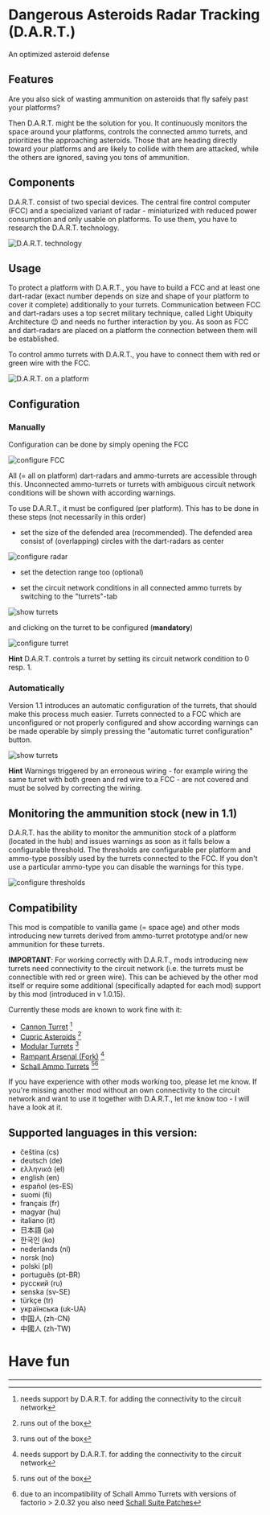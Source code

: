 # Dangerous Asteroids Radar Tracking (D.A.R.T.)

An optimized asteroid defense


## Features
Are you also sick of wasting ammunition on asteroids that fly safely past your platforms? 

Then D.A.R.T. might be the solution for you. It continuously monitors the space around your platforms, controls the 
connected ammo turrets, and prioritizes the approaching asteroids. Those that are heading directly toward your platforms
and are likely to collide with them are attacked, while the others are ignored, saving you tons of ammunition.

## Components
D.A.R.T. consist of two special devices. The central fire control computer (FCC) and a specialized variant of radar -
miniaturized with reduced power consumption and only usable on platforms. To use them, you have to research the D.A.R.T. 
technology.

![D.A.R.T. technology](https://github.com/xyzzycgn/dart/blob/main/doc/dart-technology.png?raw=true)

## Usage
To protect a platform with D.A.R.T., you have to build a FCC and at least one dart-radar (exact number depends on size and 
shape of your platform to cover it complete) additionally to your turrets. Communication between FCC and dart-radars uses a top secret military 
technique, called Light Ubiquity Architecture 😉 and needs no further interaction by you. As soon as FCC and dart-radars 
are placed on a platform the connection between them will be established. 

To control ammo turrets with D.A.R.T., you have to connect them with red or green wire with the FCC.

![D.A.R.T. on a platform](https://github.com/xyzzycgn/dart/blob/main/doc/dart-on-platform.png?raw=true)

## Configuration
### Manually
Configuration can be done by simply opening the FCC 

![configure FCC](https://github.com/xyzzycgn/dart/blob/main/doc/dart-configure-main.png?raw=true)

All (= all on platform) dart-radars and ammo-turrets are accessible through this. Unconnected ammo-turrets or turrets 
with ambiguous circuit network conditions will be shown with according warnings.


To use D.A.R.T., it must be configured (per platform). This has to be done in these steps (not necessarily in this order)

- set the size of the defended area (recommended). The defended area consist of (overlapping) circles with the dart-radars as center 

![configure radar](https://github.com/xyzzycgn/dart/blob/main/doc/dart-configure-main-radar.png?raw=true)

- set the detection range too (optional)

- set the circuit network conditions in all connected ammo turrets by switching to the "turrets"-tab 

![show turrets](https://github.com/xyzzycgn/dart/blob/main/doc/dart-configure-main-turrets.png?raw=true)

  and clicking on the turret to be configured (**mandatory**)

![configure turret](https://github.com/xyzzycgn/dart/blob/main/doc/gun-turret.png?raw=true|height=300)

**Hint**
D.A.R.T. controls a turret by setting its circuit network condition to 0 resp. 1.

### Automatically

Version 1.1 introduces an automatic configuration of the turrets, that should make this process much easier. Turrets 
connected to a FCC which are unconfigured or not properly configured and show according warnings can be made operable
by simply pressing the "automatic turret configuration" button.

![show turrets](https://github.com/xyzzycgn/dart/blob/main/doc/dart-configure-main-turrets-automatically.png?raw=true)

**Hint**
Warnings triggered by an erroneous wiring - for example wiring the same turret with both green and red wire to a FCC -
are not covered and must be solved by correcting the wiring.

## Monitoring the ammunition stock (new in 1.1)

D.A.R.T. has the ability to monitor the ammunition stock of a platform (located in the hub) and issues warnings as soon 
as it falls below a configurable threshold. The thresholds are configurable per platform and ammo-type possibly used by 
the turrets connected to the FCC. If you don't use a particular ammo-type you can disable the warnings for this type.

![configure thresholds](https://github.com/xyzzycgn/dart/blob/main/doc/dart-configure-main-ammos.png?raw=true)


## Compatibility
This mod is compatible to vanilla game (= space age) and other mods introducing new turrets derived from 
ammo-turret prototype and/or new ammunition for these turrets.

**IMPORTANT**: For working correctly with D.A.R.T., mods introducing new turrets need connectivity to the circuit network
(i.e. the turrets must be connectible with red or green wire). This can be achieved by the other mod itself or require 
some additional (specifically adapted for each mod) support by this mod (introduced in v 1.0.15).

Currently these mods are known to work fine with it:
- [Cannon Turret](https://mods.factorio.com/mod/vtk-cannon-turret) [^2]
- [Cupric Asteroids](https://mods.factorio.com/mod/cupric-asteroids) [^1] 
- [Modular Turrets](https://mods.factorio.com/mod/scattergun_turret) [^1]
- [Rampant Arsenal (Fork)](https://mods.factorio.com/mod/RampantArsenalFork) [^2]
- [Schall Ammo Turrets](https://mods.factorio.com/mod/SchallAmmoTurrets) [^1][^3]

If you have experience with other mods working too, please let me know. If you're missing another mod without an own 
connectivity to the circuit network and want to use it together with D.A.R.T., let me know too - I will have a look at it.

## Supported languages in this version:
  - čeština (cs)
  - deutsch (de)
  - ελληνικά (el)
  - english (en)
  - español (es-ES)
  - suomi (fi)
  - français (fr)
  - magyar (hu)
  - italiano (it)
  - 日本語 (ja)
  - 한국인 (ko)
  - nederlands (nl)
  - norsk (no)
  - polski (pl)
  - português (pt-BR)
  - русский (ru)
  - senska (sv-SE)
  - türkçe (tr)
  - українська (uk-UA)    
  - 中国人 (zh-CN)
  - 中國人 (zh-TW)

# Have fun

----
[^1]: runs out of the box

[^2]: needs support by D.A.R.T. for adding the connectivity to the circuit network

[^3]: due to an incompatibility of Schall Ammo Turrets with versions of factorio > 2.0.32 you also need 
[Schall Suite Patches](https://mods.factorio.com/mod/schall-suite-fix)
